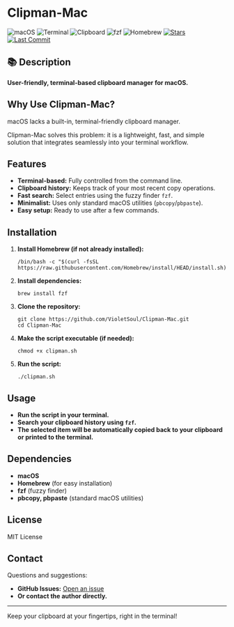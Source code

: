 # Clipman-Mac

![macOS](https://img.shields.io/badge/macOS-000000?style=flat&logo=apple&logoColor=white)
![Terminal](https://img.shields.io/badge/Terminal-✓-black)
![Clipboard](https://img.shields.io/badge/Clipboard-✓-purple)
![fzf](https://img.shields.io/badge/fzf-✓-green)
![Homebrew](https://img.shields.io/badge/Homebrew-✓-orange)
[![Stars](https://img.shields.io/github/stars/VioletSoul/Clipman-Mac.svg?style=social)](https://github.com/VioletSoul/Clipman-Mac)
[![Last Commit](https://img.shields.io/github/last-commit/VioletSoul/Clipman-Mac.svg)](https://github.com/VioletSoul/Clipman-Mac/commits/main)

## 📚 Description

**User-friendly, terminal-based clipboard manager for macOS.**

## Why Use Clipman-Mac?

macOS lacks a built-in, terminal-friendly clipboard manager.

Clipman-Mac solves this problem: it is a lightweight, fast, and simple solution that integrates seamlessly into your terminal workflow.

## Features

- **Terminal-based:** Fully controlled from the command line.
- **Clipboard history:** Keeps track of your most recent copy operations.
- **Fast search:** Select entries using the fuzzy finder `fzf`.
- **Minimalist:** Uses only standard macOS utilities (`pbcopy`/`pbpaste`).
- **Easy setup:** Ready to use after a few commands.

## Installation

1. **Install Homebrew (if not already installed):**
    ```
    /bin/bash -c "$(curl -fsSL https://raw.githubusercontent.com/Homebrew/install/HEAD/install.sh)"
    ```

2. **Install dependencies:**
    ```
    brew install fzf
    ```

3. **Clone the repository:**
    ```
    git clone https://github.com/VioletSoul/Clipman-Mac.git
    cd Clipman-Mac
    ```

4. **Make the script executable (if needed):**
    ```
    chmod +x clipman.sh
    ```

5. **Run the script:**
    ```
    ./clipman.sh
    ```

## Usage

- **Run the script in your terminal.**
- **Search your clipboard history using `fzf`.**
- **The selected item will be automatically copied back to your clipboard or printed to the terminal.**

## Dependencies

- **macOS**
- **Homebrew** (for easy installation)
- **fzf** (fuzzy finder)
- **pbcopy, pbpaste** (standard macOS utilities)

## License

MIT License

## Contact

Questions and suggestions:
- **GitHub Issues:** [Open an issue](https://github.com/VioletSoul/Clipman-Mac/issues)
- **Or contact the author directly.**

---

Keep your clipboard at your fingertips, right in the terminal!
